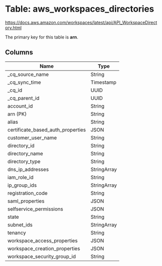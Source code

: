 # Table: aws_workspaces_directories

https://docs.aws.amazon.com/workspaces/latest/api/API_WorkspaceDirectory.html

The primary key for this table is **arn**.



## Columns
| Name          | Type          |
| ------------- | ------------- |
|_cq_source_name|String|
|_cq_sync_time|Timestamp|
|_cq_id|UUID|
|_cq_parent_id|UUID|
|account_id|String|
|arn (PK)|String|
|alias|String|
|certificate_based_auth_properties|JSON|
|customer_user_name|String|
|directory_id|String|
|directory_name|String|
|directory_type|String|
|dns_ip_addresses|StringArray|
|iam_role_id|String|
|ip_group_ids|StringArray|
|registration_code|String|
|saml_properties|JSON|
|selfservice_permissions|JSON|
|state|String|
|subnet_ids|StringArray|
|tenancy|String|
|workspace_access_properties|JSON|
|workspace_creation_properties|JSON|
|workspace_security_group_id|String|